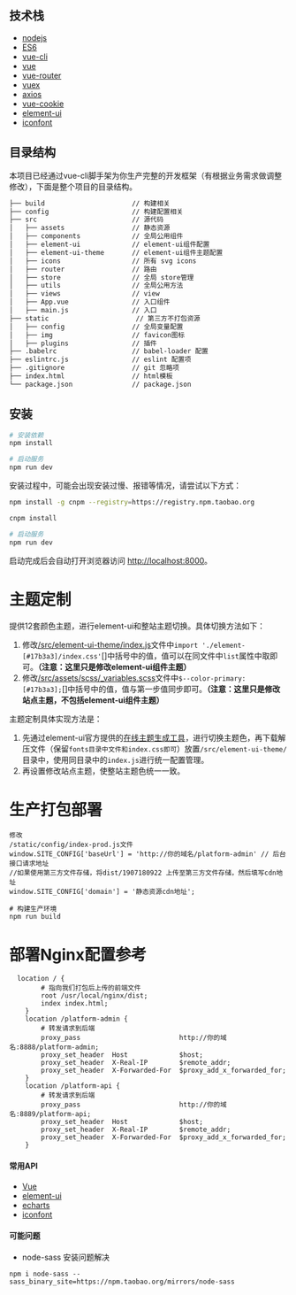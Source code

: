## 技术栈

- [nodejs](http://nodejs.org/)
- [ES6](http://es6.ruanyifeng.com/)
- [vue-cli](https://github.com/vuejs/vue-cli)
- [vue](https://cn.vuejs.org/index.html)
- [vue-router](https://github.com/vuejs/vue-router)
- [vuex](https://github.com/vuejs/vuex)
- [axios](https://github.com/axios/axios)
- [vue-cookie](https://github.com/alfhen/vue-cookie)
- [element-ui](https://github.com/ElemeFE/element)
- [iconfont](http://www.iconfont.cn/)

## 目录结构
本项目已经通过vue-cli脚手架为你生产完整的开发框架（有根据业务需求做调整修改），下面是整个项目的目录结构。
```bash
├── build                      // 构建相关
├── config                     // 构建配置相关
├── src                        // 源代码
│   ├── assets                 // 静态资源
│   ├── components             // 全局公用组件
│   ├── element-ui             // element-ui组件配置
│   ├── element-ui-theme       // element-ui组件主题配置
│   ├── icons                  // 所有 svg icons
│   ├── router                 // 路由
│   ├── store                  // 全局 store管理
│   ├── utils                  // 全局公用方法
│   ├── views                  // view
│   ├── App.vue                // 入口组件
│   ├── main.js                // 入口
├── static                      // 第三方不打包资源
│   ├── config                 // 全局变量配置
│   ├── img                    // favicon图标
│   ├── plugins                // 插件
├── .babelrc                   // babel-loader 配置
├── eslintrc.js                // eslint 配置项
├── .gitignore                 // git 忽略项
├── index.html                 // html模板
└── package.json               // package.json
```

## 安装
```bash
# 安装依赖
npm install

# 启动服务
npm run dev
```

安装过程中，可能会出现安装过慢、报错等情况，请尝试以下方式：
```bash
npm install -g cnpm --registry=https://registry.npm.taobao.org

cnpm install

# 启动服务
npm run dev
```
启动完成后会自动打开浏览器访问 [http://localhost:8000]()。

# 主题定制

提供12套颜色主题，进行element-ui和整站主题切换。具体切换方法如下：

1. 修改[/src/element-ui-theme/index.js](https://github.com/daxiongYang/renren-fast-vue/blob/master/src/element-ui-theme/index.js)文件中```import './element-[#17b3a3]/index.css'```[]中括号中的值，值可以在同文件中```list```属性中取即可。**（注意：这里只是修改element-ui组件主题）**
2. 修改[/src/assets/scss/_variables.scss](https://github.com/daxiongYang/renren-fast-vue/blob/master/src/assets/scss/_variables.scss)文件中```$--color-primary: [#17b3a3];```[]中括号中的值，值与第一步值同步即可。**（注意：这里只是修改站点主题，不包括element-ui组件主题）**

主题定制具体实现方法是：
1. 先通过element-ui官方提供的[在线主题生成工具](https://elementui.github.io/theme-chalk-preview/#/zh-CN)，进行切换主题色，再下载解压文件（保留```fonts目录中文件和index.css即可```）放置```/src/element-ui-theme/```目录中，使用同目录中的```index.js```进行统一配置管理。
2. 再设置修改站点主题，使整站主题色统一一致。

# 生产打包部署
```
修改
/static/config/index-prod.js文件
window.SITE_CONFIG['baseUrl'] = 'http://你的域名/platform-admin' // 后台接口请求地址
//如果使用第三方文件存储，将dist/1907180922 上传至第三方文件存储，然后填写cdn地址
window.SITE_CONFIG['domain'] = '静态资源cdn地址';

# 构建生产环境
npm run build

```
# 部署Nginx配置参考
```
  location / {
        # 指向我们打包后上传的前端文件
        root /usr/local/nginx/dist;
        index index.html;
    }
    location /platform-admin {
        # 转发请求到后端
        proxy_pass                         http://你的域名:8888/platform-admin;
        proxy_set_header  Host             $host;
        proxy_set_header  X-Real-IP        $remote_addr;
        proxy_set_header  X-Forwarded-For  $proxy_add_x_forwarded_for;
    }
    location /platform-api {
        # 转发请求到后端
        proxy_pass                         http://你的域名:8889/platform-api;
        proxy_set_header  Host             $host;
        proxy_set_header  X-Real-IP        $remote_addr;
        proxy_set_header  X-Forwarded-For  $proxy_add_x_forwarded_for;
    }
```

#### 常用API
- [Vue](https://cn.vuejs.org/v2/api/)
- [element-ui](http://element-cn.eleme.io/#/zh-CN/component/installation)
- [echarts](https://www.echartsjs.com/api.html#echarts)
- [iconfont](https://www.iconfont.cn/search/index)

#### 可能问题

- node-sass 安装问题解决
```
npm i node-sass --sass_binary_site=https://npm.taobao.org/mirrors/node-sass
```
